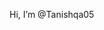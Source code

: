  Hi, I’m @Tanishqa05


<!---
Tanishqa05/Tanishqa05 is a ✨ special ✨ repository because its `README.md` (this file) appears on your GitHub profile.
You can click the Preview link to take a look at your changes.
--->
